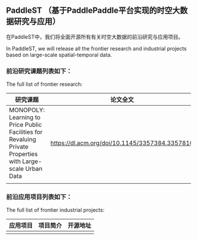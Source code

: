 ## PaddleST （基于PaddlePaddle平台实现的时空大数据研究与应用）

在PaddleST中，我们将全面开源所有有关时空大数据的前沿研究与应用项目。

In PaddleST, we will release all the frontier research and industrial projects based on large-scale spatial-temporal data.

### 前沿研究课题列表如下：

The full list of frontier research:

|研究课题|论文全文|开源地址|
|----|----|----|
|MONOPOLY: Learning to Price Public Facilities for Revaluing Private Properties with Large-scale Urban Data|https://dl.acm.org/doi/10.1145/3357384.3357810|https://github.com/PaddlePaddle/models/tree/develop/PaddleST/Research/CIKM2019-MONOPOLY|
|||

### 前沿应用项目列表如下：

The full list of frontier industrial projects:

|应用项目|项目简介|开源地址|
|----|----|----|
||||

